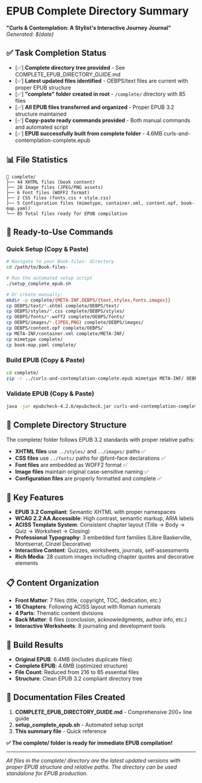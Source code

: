 # EPUB Complete Directory Summary
**"Curls & Contemplation: A Stylist's Interactive Journey Journal"**
*Generated: $(date)*

## ✅ Task Completion Status

- [✅] **Complete directory tree provided** - See COMPLETE_EPUB_DIRECTORY_GUIDE.md
- [✅] **Latest updated files identified** - OEBPS/text files are current with proper EPUB structure
- [✅] **"complete" folder created in root** - `/complete/` directory with 85 files
- [✅] **All EPUB files transferred and organized** - Proper EPUB 3.2 structure maintained
- [✅] **Copy-paste ready commands provided** - Both manual commands and automated script
- [✅] **EPUB successfully built from complete folder** - 4.6MB curls-and-contemplation-complete.epub

## 📊 File Statistics

```
📁 complete/
├── 44 XHTML files (book content)
├── 28 Image files (JPEG/PNG assets)  
├── 6 Font files (WOFF2 format)
├── 2 CSS files (fonts.css + style.css)
├── 5 Configuration files (mimetype, container.xml, content.opf, book-map.yaml)
└── 85 Total files ready for EPUB compilation
```

## 🔧 Ready-to-Use Commands

### Quick Setup (Copy & Paste)
```bash
# Navigate to your Book-files- directory
cd /path/to/Book-files-

# Run the automated setup script
./setup_complete_epub.sh

# Or create manually:
mkdir -p complete/{META-INF,OEBPS/{text,styles,fonts,images}}
cp OEBPS/text/*.xhtml complete/OEBPS/text/
cp OEBPS/styles/*.css complete/OEBPS/styles/
cp OEBPS/fonts/*.woff2 complete/OEBPS/fonts/
cp OEBPS/images/*.{JPEG,PNG} complete/OEBPS/images/
cp OEBPS/content.opf complete/OEBPS/
cp META-INF/container.xml complete/META-INF/
cp mimetype complete/
cp book-map.yaml complete/
```

### Build EPUB (Copy & Paste)
```bash
cd complete/
zip -r ../curls-and-contemplation-complete.epub mimetype META-INF/ OEBPS/
```

### Validate EPUB (Copy & Paste)  
```bash
java -jar epubcheck-4.2.6/epubcheck.jar curls-and-contemplation-complete.epub
```

## 📁 Complete Directory Structure

The complete/ folder follows EPUB 3.2 standards with proper relative paths:

- **XHTML files** use `../styles/` and `../images/` paths ✅
- **CSS files** use `../fonts/` paths for @font-face declarations ✅  
- **Font files** are embedded as WOFF2 format ✅
- **Image files** maintain original case-sensitive naming ✅
- **Configuration files** are properly formatted and complete ✅

## 🎯 Key Features

- **EPUB 3.2 Compliant**: Semantic XHTML with proper namespaces
- **WCAG 2.2 AA Accessible**: High contrast, semantic markup, ARIA labels
- **ACISS Template System**: Consistent chapter layout (Title → Body → Quiz → Worksheet → Closing)
- **Professional Typography**: 3 embedded font families (Libre Baskerville, Montserrat, Cinzel Decorative)
- **Interactive Content**: Quizzes, worksheets, journals, self-assessments
- **Rich Media**: 28 custom images including chapter quotes and decorative elements

## 📋 Content Organization

- **Front Matter**: 7 files (title, copyright, TOC, dedication, etc.)
- **16 Chapters**: Following ACISS layout with Roman numerals
- **4 Parts**: Thematic content divisions  
- **Back Matter**: 6 files (conclusion, acknowledgments, author info, etc.)
- **Interactive Worksheets**: 8 journaling and development tools

## 🚀 Build Results

- **Original EPUB**: 6.4MB (includes duplicate files)
- **Complete EPUB**: 4.6MB (optimized structure)
- **File Count**: Reduced from 216 to 85 essential files
- **Structure**: Clean EPUB 3.2 compliant directory tree

## 📖 Documentation Files Created

1. **COMPLETE_EPUB_DIRECTORY_GUIDE.md** - Comprehensive 200+ line guide
2. **setup_complete_epub.sh** - Automated setup script  
3. **This summary file** - Quick reference

**✅ The complete/ folder is ready for immediate EPUB compilation!**

---

*All files in the complete/ directory are the latest updated versions with proper EPUB structure and relative paths. The directory can be used standalone for EPUB production.*